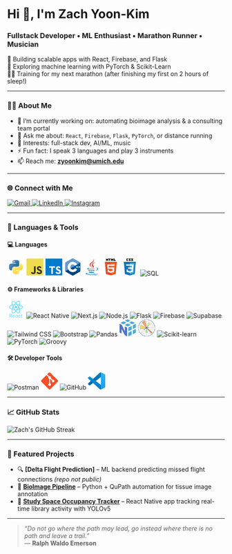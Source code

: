 # Hi 👋, I'm Zach Yoon-Kim
### Fullstack Developer • ML Enthusiast • Marathon Runner • Musician

🚀 Building scalable apps with React, Firebase, and Flask  
🧠 Exploring machine learning with PyTorch & Scikit-Learn  
🏃‍♂️ Training for my next marathon (after finishing my first on 2 hours of sleep!)

---

### 👨‍💻 About Me

- 🔭 I’m currently working on: automating bioimage analysis & a consulting team portal  
- 💬 Ask me about: `React`, `Firebase`, `Flask`, `PyTorch`, or distance running  
- 🧠 Interests: full-stack dev, AI/ML, music
- ⚡ Fun fact: I speak 3 languages and play 3 instruments  
- 📫 Reach me: **zyoonkim@umich.edu**

---

### 🌐 Connect with Me

<a href="mailto:zyoonkim@umich.edu" target="_blank">
  <img src="https://static.vecteezy.com/system/resources/previews/016/716/465/non_2x/gmail-icon-free-png.png" alt="Gmail" height="30" width="30" />
</a>
<a href="https://linkedin.com/in/zyoonkim" target="_blank">
  <img src="https://raw.githubusercontent.com/rahuldkjain/github-profile-readme-generator/master/src/images/icons/Social/linked-in-alt.svg" alt="LinkedIn" height="30" width="40" />
</a>
<a href="https://instagram.com/zachyk51" target="_blank">
  <img src="https://raw.githubusercontent.com/rahuldkjain/github-profile-readme-generator/master/src/images/icons/Social/instagram.svg" alt="Instagram" height="30" width="40" />
</a>


---

### 🧰 Languages & Tools

#### 💻 Languages
<p align="left">
  <img src="https://raw.githubusercontent.com/devicons/devicon/master/icons/python/python-original.svg" width="40" height="40" alt="Python"/>
  <img src="https://raw.githubusercontent.com/devicons/devicon/master/icons/javascript/javascript-original.svg" width="40" height="40" alt="JavaScript"/>
  <img src="https://raw.githubusercontent.com/devicons/devicon/master/icons/typescript/typescript-original.svg" width="40" height="40" alt="TypeScript"/>
  <img src="https://raw.githubusercontent.com/devicons/devicon/master/icons/cplusplus/cplusplus-original.svg" width="40" height="40" alt="C++"/>
  <img src="https://raw.githubusercontent.com/devicons/devicon/master/icons/java/java-original.svg" width="40" height="40" alt="Java"/>
  <img src="https://raw.githubusercontent.com/devicons/devicon/master/icons/html5/html5-original-wordmark.svg" width="40" height="40" alt="HTML"/>
  <img src="https://raw.githubusercontent.com/devicons/devicon/master/icons/css3/css3-original-wordmark.svg" width="40" height="40" alt="CSS"/>
  <img src="https://symbols.getvecta.com/stencil_28/61_sql-database-generic.90b41636a8.png" width="40" height="40" alt="SQL"/>
</p>



#### ⚙️ Frameworks & Libraries
<p align="left">
  <img src="https://raw.githubusercontent.com/devicons/devicon/master/icons/react/react-original-wordmark.svg" width="40" height="40" alt="React.js"/>
  <img src="https://reactnative.dev/img/header_logo.svg" width="40" height="40" alt="React Native"/>
  <img src="https://images-cdn.openxcell.com/wp-content/uploads/2024/07/24154156/dango-inner-2.webp" width="40" height="40" alt="Next.js"/>
  <img src="https://nodejs.org/static/images/logo.svg" width="40" height="40" alt="Node.js"/>
  <img src="https://encrypted-tbn0.gstatic.com/images?q=tbn:ANd9GcTmD38KsMgEwahtWc_Nfs5ZVktP9dBc36MUZA&s" width="40" height="40" alt="Flask"/>
  <img src="https://firebase.google.com/static/images/brand-guidelines/logo-logomark.png" width="40" height="40" alt="Firebase"/>
  <img src="https://www.vectorlogo.zone/logos/supabase/supabase-icon.svg" width="40" height="40" alt="Supabase"/>
  <img src="https://www.vectorlogo.zone/logos/tailwindcss/tailwindcss-icon.svg" width="40" height="40" alt="Tailwind CSS"/>
  <img src="https://cdn-icons-png.flaticon.com/512/5968/5968672.png" width="40" height="40" alt="Bootstrap"/>
  <img src="https://encrypted-tbn0.gstatic.com/images?q=tbn:ANd9GcTCpCB6Du8H6Lrm5WIbDcdW59uqoSiL-eeTlw&s" width="40" height="40" alt="Pandas"/>
  <img src="https://raw.githubusercontent.com/devicons/devicon/master/icons/numpy/numpy-original.svg" width="40" height="40" alt="NumPy"/>
  <img src="https://raw.githubusercontent.com/devicons/devicon/master/icons/matplotlib/matplotlib-original.svg" width="40" height="40" alt="Matplotlib"/>
  <img src="https://encrypted-tbn0.gstatic.com/images?q=tbn:ANd9GcRNsNsCUnCK9dU4ADTVmRc0fs0KpHJwWFNJjQ&s" width="40" height="40" alt="Scikit-learn"/>
  <img src="https://www.vectorlogo.zone/logos/pytorch/pytorch-icon.svg" width="40" height="40" alt="PyTorch"/>
  <img src="https://images.saymedia-content.com/.image/t_share/MTkxMDMxNTU4MzQ1MDA4Nzk1/groovy-language-installation-on-windows.jpg" width="40" height="40" alt="Groovy"/>
</p>



#### 🛠️ Developer Tools
<p align="left">
  <img src="https://www.vectorlogo.zone/logos/getpostman/getpostman-icon.svg" width="40" height="40" alt="Postman"/>
  <img src="https://raw.githubusercontent.com/devicons/devicon/master/icons/git/git-original.svg" width="40" height="40" alt="Git"/>
  <img src="https://github.githubassets.com/images/modules/logos_page/GitHub-Mark.png" width="40" height="40" alt="GitHub"/>
  <img src="https://raw.githubusercontent.com/devicons/devicon/master/icons/vscode/vscode-original.svg" width="40" height="40" alt="VS Code"/>
</p>


---

### 📈 GitHub Stats

<img src="https://github-readme-streak-stats.herokuapp.com/?user=zyoonkim&theme=tokyonight" alt="Zach's GitHub Streak" />

---

### 🚀 Featured Projects

- 🔍 **[Delta Flight Prediction]** – ML backend predicting missed flight connections *(repo not public)*  
- 🧬 **[BioImage Pipeline](https://github.com/zyoonkim/qupathAuto)** – Python + QuPath automation for tissue image annotation  
- 🧭 **[Study Space Occupancy Tracker](https://github.com/zyoonkim/studysp)** – React Native app tracking real-time library activity with YOLOv5  

---

> *“Do not go where the path may lead, go instead where there is no path and leave a trail.”*  
> — **Ralph Waldo Emerson**
